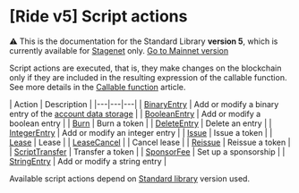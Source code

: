 # [Ride v5] Script actions

:warning: This is the documentation for the Standard Library **version 5**, which is currently available for [Stagenet](/en/blockchain/blockchain-network/) only. [Go to Mainnet version](/en/ride/structures/script-actions/)

Script actions are executed, that is, they make changes on the blockchain only if they are included in the resulting expression of the callable function. See more details in the [Callable function](/en/ride/v5/functions/callable-function) article.

| Action | Description |
|---|---|---|
| [BinaryEntry](/en/ride/v5/structures/script-actions/binary-entry) | Add or modify a binary entry of the [account data storage](/en/blockchain/account/account-data-storage) |
| [BooleanEntry](/en/ride/v5/structures/script-actions/boolean-entry) | Add or modify a boolean entry |
| [Burn](/en/ride/v5/structures/script-actions/burn) | Burn a token |
| [DeleteEntry](/en/ride/v5/structures/script-actions/delete-entry) | Delete an entry |
| [IntegerEntry](/en/ride/v5/structures/script-actions/int-entry) | Add or modify an integer entry |
| [Issue](/en/ride/v5/structures/script-actions/issue) | Issue a token |
| [Lease](/en/ride/v5/structures/script-actions/issue) | Lease |
| [LeaseCancel](/en/ride/v5/structures/script-actions/issue) | | Cancel lease |
| [Reissue](/en/ride/v5/structures/script-actions/reissue) | Reissue a token |
| [ScriptTransfer](/en/ride/v5/structures/script-actions/script-transfer) | Transfer a token |
| [SponsorFee](/en/ride/v5/structures/script-actions/sponsor-fee) | Set up a sponsorship |
| [StringEntry](/en/ride/v5/structures/script-actions/string-entry) | Add or modify a string entry |

Available script actions depend on [Standard library](/en/ride/script/standard-library) version used.
